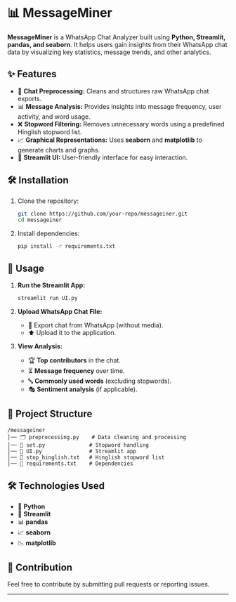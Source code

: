 # 📊 MessageMiner

**MessageMiner** is a WhatsApp Chat Analyzer built using **Python, Streamlit, pandas, and seaborn**. It helps users gain insights from their WhatsApp chat data by visualizing key statistics, message trends, and other analytics.

## ✨ Features

- 🧹 **Chat Preprocessing:** Cleans and structures raw WhatsApp chat exports.
- 📊 **Message Analysis:** Provides insights into message frequency, user activity, and word usage.
- ❌ **Stopword Filtering:** Removes unnecessary words using a predefined Hinglish stopword list.
- 📈 **Graphical Representations:** Uses **seaborn** and **matplotlib** to generate charts and graphs.
- 🎨 **Streamlit UI:** User-friendly interface for easy interaction.

## 🛠️ Installation

1. Clone the repository:

   ```bash
   git clone https://github.com/your-repo/messageiner.git
   cd messageiner
   ```

2. Install dependencies:

   ```bash
   pip install -r requirements.txt
   ```

## 🚀 Usage

1. **Run the Streamlit App:**
   ```bash
   streamlit run UI.py
   ```

2. **Upload WhatsApp Chat File:**
   - 📂 Export chat from WhatsApp (without media).
   - ⬆️ Upload it to the application.

3. **View Analysis:**
   - 🏆 **Top contributors** in the chat.
   - ⏳ **Message frequency** over time.
   - 🔤 **Commonly used words** (excluding stopwords).
   - 🎭 **Sentiment analysis** (if applicable).

## 📂 Project Structure

```
/messageiner
│── 🗂️ preprocessing.py    # Data cleaning and processing
│── 📜 set.py              # Stopword handling
│── 🎨 UI.py               # Streamlit app
│── 📃 stop_hinglish.txt   # Hinglish stopword list
│── 📌 requirements.txt    # Dependencies
```

## 🛠️ Technologies Used

- 🐍 **Python**
- 🎨 **Streamlit**
- 📊 **pandas**
- 📈 **seaborn**
- 📉 **matplotlib**

## 🤝 Contribution

Feel free to contribute by submitting pull requests or reporting issues.

---

